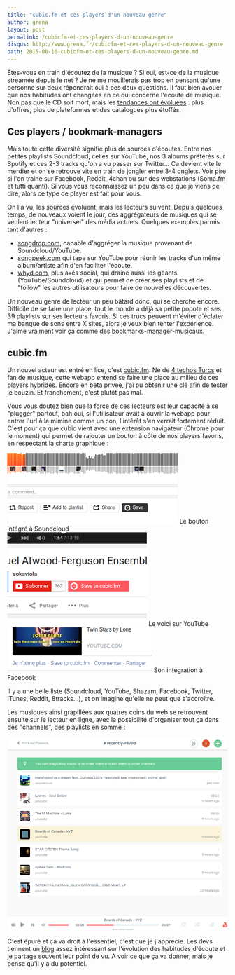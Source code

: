 ```yaml
---
title: "cubic.fm et ces players d'un nouveau genre"
author: grena
layout: post
permalink: /cubicfm-et-ces-players-d-un-nouveau-genre
disqus: http://www.grena.fr/cubicfm-et-ces-players-d-un-nouveau-genre
path: 2015-06-16-cubicfm-et-ces-players-d-un-nouveau-genre.md
---
```


Êtes-vous en train d'écoutez de la musique ? Si oui, est-ce de la musique streamée depuis le net ? Je ne me mouillerais pas trop en pensant qu'une personne sur deux répondrait oui à ces deux questions. Il faut bien avouer que nos habitudes ont changées en ce qui concerne l'écoute de musique. Non pas que le CD soit mort, mais les [tendances ont évoluées](http://www.ifpi.org/news/Global-digital-music-revenues-match-physical-format-sales-for-first-time) : plus d'offres, plus de plateformes et des catalogues plus étoffés.

## Ces players / bookmark-managers
Mais toute cette diversité signifie plus de sources d'écoutes. Entre nos petites playlists Soundcloud, celles sur YouTube, nos 3 albums préférés sur Spotify et ces 2-3 tracks qu'on a vu passer sur Twitter... Ca devient vite le merdier et on se retrouve vite en train de jongler entre 3-4 onglets. Voir pire si l'on traine sur Facebook, Reddit, 4chan ou sur des webstations (Soma.fm et tutti quanti). Si vous vous reconnaissez un peu dans ce que je viens de dire, alors ce type de player est fait pour vous.

On l'a vu, les sources évoluent, mais les lecteurs suivent. Depuis quelques temps, de nouveaux voient le jour, des aggrégateurs de musiques qui se veulent lecteur "universel" des média actuels. Quelques exemples parmis tant d'autres :

- [songdrop.com](https://songdrop.com), capable d'aggréger la musique provenant de Soundcloud/YouTube.
- [songpeek.com](http://www.songpeek.com/) qui tape sur YouTube pour réunir les tracks d'un même album/artiste afin d'en faciliter l'écoute.
- [whyd.com](http://whyd.com/), plus axés social, qui draine aussi les géants (YouTube/Soundcloud) et qui permet de créer ses playlists et de "follow" les autres utilisateurs pour faire de nouvelles découvertes.

Un nouveau genre de lecteur un peu bâtard donc, qui se cherche encore. Difficile de se faire une place, tout le monde a déjà sa petite popote et ses 39 playlists sur ses lecteurs favoris. Si ces trucs peuvent m'éviter d'éclater ma banque de sons entre X sites, alors je veux bien tenter l'expérience. J'aime vraiment voir ça comme des bookmarks-manager-musicaux.

## cubic.fm
Un nouvel acteur est entré en lice, c'est [cubic.fm](https://cubic.fm).
Né de [4 techos Turcs](http://blog.cubic.fm/team/) et fan de musique, cette webapp entend se faire une place au milieu de ces players hybrides. Encore en beta privée, j'ai pu obtenir une clé afin de tester le bouzin. Et franchement, c'est plutôt pas mal.

Vous vous doutez bien que la force de ces lecteurs est leur capacité à se "plugger" partout, bah oui, si l'utilisateur avait à ouvrir la webapp pour entrer l'url à la mimine comme un con, l'intérêt s'en verrait fortement réduit. C'est pour ça que cubic vient avec une extension navigateur (Chrome pour le moment) qui permet de rajouter un bouton à côté de nos players favoris, en respectant la charte graphique :

<div class="img-legend">
    <img src="/assets/img/posts/cubic1.png" class="img-thumbnail ">
    <span>Le bouton intégré à Soundcloud</span>
</div>

<div class="img-legend">
    <img src="/assets/img/posts/cubic2.png" class="img-thumbnail img-center">
    <span>Le voici sur YouTube</span>
</div>

<div class="img-legend">
    <img src="/assets/img/posts/cubic3.png" class="img-thumbnail img-center">
    <span>Son intégration à Facebook</span>
</div>

Il y a une belle liste (Soundcloud, YouTube, Shazam, Facebook, Twitter, iTunes, Reddit, 8tracks...), et on imagine qu'elle ne peut que s'accroître.

Les musiques ainsi grapillées aux quatres coins du web se retrouvent ensuite sur le lecteur en ligne, avec la possibilité d'organiser tout ça dans des "channels", des playlists en somme :

<img src="/assets/img/posts/cubic4.png" class="img-thumbnail">

C'est épuré et ça va droit à l'essentiel, c'est que je j'apprécie.
Les devs tiennent un [blog](http://blog.cubic.fm/) assez intéressant sur l'évolution des habitudes d'écoute et je partage souvent leur point de vu. A voir ce que ça va donner, mais je pense qu'il y a du potentiel.
